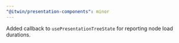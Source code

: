 ```yaml
---
"@itwin/presentation-components": minor
---
```


Added callback to `usePresentationTreeState` for reporting node load durations.
